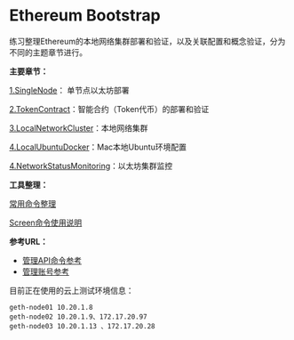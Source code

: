 # Ethereum Bootstrap

练习整理Ethereum的本地网络集群部署和验证，以及关联配置和概念验证，分为不同的主题章节进行。



**主要章节：**

[1.SingleNode](./1.SingleNode/)： 单节点以太坊部署

[2.TokenContract](./2.TokenContract/)：智能合约（Token代币）的部署和验证

[3.LocalNetworkCluster](./3.LocalNetworkCluster/)：本地网络集群

[4.LocalUbuntuDocker](./4.LocalUbuntuDocker/)：Mac本地Ubuntu环境配置

[4.NetworkStatusMonitoring](./4.NetworkStatusMonitoring/)：以太坊集群监控



**工具整理：**

[常用命令整理](./CommonCommands.md)

[Screen命令使用说明](./Screen.md)



**参考URL：**

- [管理API命令参考](https://github.com/ethereum/go-ethereum/wiki/Management-APIs)
- [管理账号参考](https://github.com/ethereum/go-ethereum/wiki/Managing-your-accounts)




目前正在使用的云上测试环境信息：

```
geth-node01 10.20.1.8
geth-node02 10.20.1.9、172.17.20.97
geth-node03 10.20.1.13 、172.17.20.28
```



 
